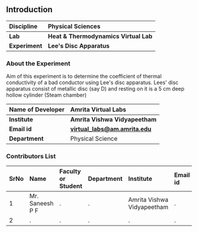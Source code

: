 ## Introduction


<b>Discipline | <b> Physical Sciences
:--|:--|
<b> Lab | <b>	Heat & Thermodynamics Virtual Lab
<b> Experiment|     <b> Lee's Disc Apparatus

### About the Experiment 

Aim of this experiment is to determine the coefficient of thermal conductivity of a bad conductor using Lee's disc apparatus. Lees' disc apparatus consist of metallic disc (say D) and resting on it is a 5 cm deep hollow cylinder (Steam chamber)

<b>Name of Developer | <b> Amrita Virtual Labs
:--|:--|
<b> Institute | <b>  Amrita Vishwa Vidyapeetham
<b> Email id|     <b>  virtual_labs@am.amrita.edu
<b> Department |  Physical Science

### Contributors List

SrNo | Name | Faculty or Student | Department| Institute | Email id
:--|:--|:--|:--|:--|:--|
1 | Mr. Saneesh P F | . | . | Amrita Vishwa Vidyapeetham | .
2 | . | . | . | . | .
